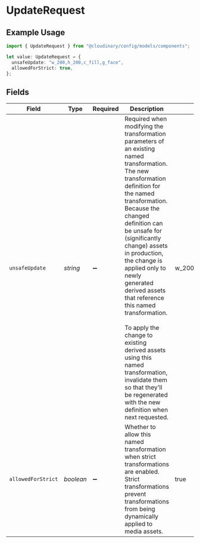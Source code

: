 # UpdateRequest

## Example Usage

```typescript
import { UpdateRequest } from "@cloudinary/config/models/components";

let value: UpdateRequest = {
  unsafeUpdate: "w_200,h_200,c_fill,g_face",
  allowedForStrict: true,
};
```

## Fields

| Field                                                                                                                                                                                                                                                                                                                                                                                                                                                                                                                                         | Type                                                                                                                                                                                                                                                                                                                                                                                                                                                                                                                                          | Required                                                                                                                                                                                                                                                                                                                                                                                                                                                                                                                                      | Description                                                                                                                                                                                                                                                                                                                                                                                                                                                                                                                                   | Example                                                                                                                                                                                                                                                                                                                                                                                                                                                                                                                                       |
| --------------------------------------------------------------------------------------------------------------------------------------------------------------------------------------------------------------------------------------------------------------------------------------------------------------------------------------------------------------------------------------------------------------------------------------------------------------------------------------------------------------------------------------------- | --------------------------------------------------------------------------------------------------------------------------------------------------------------------------------------------------------------------------------------------------------------------------------------------------------------------------------------------------------------------------------------------------------------------------------------------------------------------------------------------------------------------------------------------- | --------------------------------------------------------------------------------------------------------------------------------------------------------------------------------------------------------------------------------------------------------------------------------------------------------------------------------------------------------------------------------------------------------------------------------------------------------------------------------------------------------------------------------------------- | --------------------------------------------------------------------------------------------------------------------------------------------------------------------------------------------------------------------------------------------------------------------------------------------------------------------------------------------------------------------------------------------------------------------------------------------------------------------------------------------------------------------------------------------- | --------------------------------------------------------------------------------------------------------------------------------------------------------------------------------------------------------------------------------------------------------------------------------------------------------------------------------------------------------------------------------------------------------------------------------------------------------------------------------------------------------------------------------------------- |
| `unsafeUpdate`                                                                                                                                                                                                                                                                                                                                                                                                                                                                                                                                | *string*                                                                                                                                                                                                                                                                                                                                                                                                                                                                                                                                      | :heavy_minus_sign:                                                                                                                                                                                                                                                                                                                                                                                                                                                                                                                            | Required when modifying the transformation parameters of an existing named transformation. The new transformation definition for the named transformation.<br/>Because the changed definition can be unsafe for (significantly change) assets in production, the change is applied only to newly generated derived assets that reference this named transformation.<br/><br/>To apply the change to existing derived assets using this named transformation, invalidate them so that they'll be regenerated with the new definition when next requested.<br/> | w_200,h_200,c_fill,g_face                                                                                                                                                                                                                                                                                                                                                                                                                                                                                                                     |
| `allowedForStrict`                                                                                                                                                                                                                                                                                                                                                                                                                                                                                                                            | *boolean*                                                                                                                                                                                                                                                                                                                                                                                                                                                                                                                                     | :heavy_minus_sign:                                                                                                                                                                                                                                                                                                                                                                                                                                                                                                                            | Whether to allow this named transformation when strict transformations are enabled. Strict transformations prevent transformations from being dynamically applied to media assets.<br/>                                                                                                                                                                                                                                                                                                                                                       | true                                                                                                                                                                                                                                                                                                                                                                                                                                                                                                                                          |